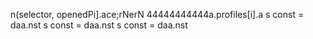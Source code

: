 n(selector, openedPi].ace;rNerN
44444444444a.profiles[i].a
s const 
= daa.nst 
s const 
= daa.nst 
s const 
= daa.nst 
